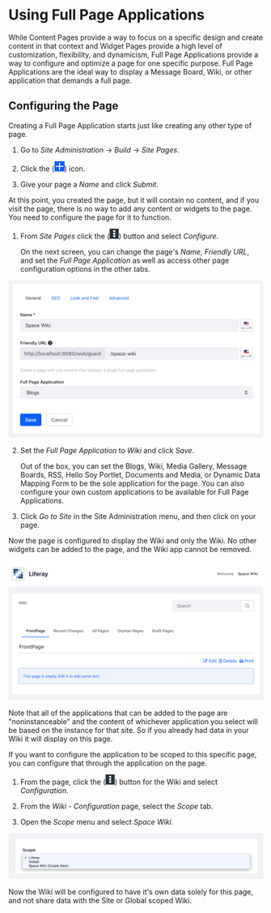# Using Full Page Applications

While Content Pages provide a way to focus on a specific design and create 
content in that context and Widget Pages provide a high level of customization, 
flexibility, and dynamicism, Full Page Applications provide a way to configure 
and optimize a page for one specific purpose. Full Page Applications are the 
ideal way to display a Message Board, Wiki, or other application that demands a 
full page.

## Configuring the Page

Creating a Full Page Application starts just like creating any other type of 
page.

1.  Go to *Site Administration* &rarr; *Build* &rarr; *Site Pages*.

2.  Click the (![Add Page](../../../../../images/icon-add.png)) icon.

3.  Give your page a *Name* and click *Submit*.

At this point, you created the page, but it will contain no content, and if you 
visit the page, there is no way to add any content or widgets to the page. You 
need to configure the page for it to function.

1.  From *Site Pages* click the (![Options](../../../../../images/icon-options.png)) button and select 
    *Configure*.
    
    On the next screen, you can change the page's *Name*, *Friendly URL*, and 
    set the *Full Page Application* as well as access other page configuration
    options in the other tabs.
    
![Figure X: The Full Page Application configuration page.](../../../../../images/full-page-app-configure.png)
    
2.  Set the *Full Page Application* to *Wiki* and click *Save*.

    Out of the box, you can set the Blogs, Wiki, Media Gallery, Message Boards,
    RSS, Hello Soy Portlet, Documents and Media, or Dynamic Data Mapping Form 
    to be the sole application for the page. You can also configure your own
    custom applications to be available for Full Page Applications.
    
3.  Click *Go to Site* in the Site Administration menu, and then click on your
    page.

Now the page is configured to display the Wiki and only the Wiki. No other 
widgets can be added to the page, and the Wiki app cannot be removed.

![Figure X: The Wiki displayed as a Full Page Application.](../../../../../images/single-page-app-wiki.png)

Note that all of the applications that can be added to the page are 
"noninstanceable" and the content of whichever application you select will be 
based on the instance for that site. So if you already had data in your Wiki it 
will display on this page.



If you want to configure the application to be scoped to this specific page, 
you can configure that through the application on the page.

1.  From the page, click the (![Options](../../../../../images/icon-options.png)) button for the Wiki and
    select *Configuration*.
    
2.  From the *Wiki - Configuration* page, select the *Scope* tab.

3.  Open the *Scope* menu and select *Space Wiki*.

![Figure X: Configuring the scope.](../../../../../images/configuring-scope.png)

Now the Wiki will be configured to have it's own data solely for this page, and 
not share data with the Site or Global scoped Wiki.
